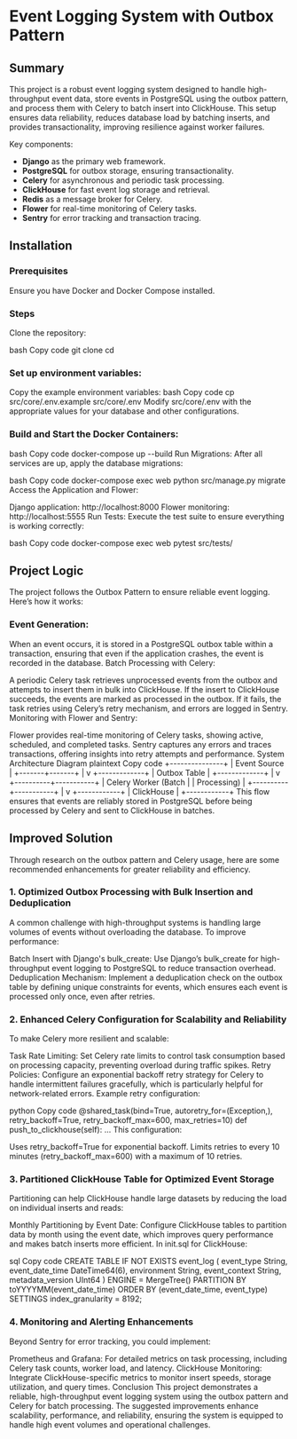  # Event Logging System with Outbox Pattern 
 
 ## Summary

This project is a robust event logging system designed to handle high-throughput event data, store events in PostgreSQL using the outbox pattern, and process them with Celery to batch insert into ClickHouse. This setup ensures data reliability, reduces database load by batching inserts, and provides transactionality, improving resilience against worker failures.

Key components:

- **Django** as the primary web framework.
- **PostgreSQL** for outbox storage, ensuring transactionality.
- **Celery** for asynchronous and periodic task processing.
- **ClickHouse** for fast event log storage and retrieval.
- **Redis** as a message broker for Celery.
- **Flower** for real-time monitoring of Celery tasks.
- **Sentry** for error tracking and transaction tracing.

## Installation
### Prerequisites
Ensure you have Docker and Docker Compose installed.

### Steps
Clone the repository:

bash
Copy code
git clone <repository-url>
cd <repository-folder>
### Set up environment variables:

Copy the example environment variables:
bash
Copy code
cp src/core/.env.example src/core/.env
Modify src/core/.env with the appropriate values for your database and other configurations.
### Build and Start the Docker Containers:

bash
Copy code
docker-compose up --build
Run Migrations: After all services are up, apply the database migrations:

bash
Copy code
docker-compose exec web python src/manage.py migrate
Access the Application and Flower:

Django application: http://localhost:8000
Flower monitoring: http://localhost:5555
Run Tests: Execute the test suite to ensure everything is working correctly:

bash
Copy code
docker-compose exec web pytest src/tests/
## Project Logic
The project follows the Outbox Pattern to ensure reliable event logging. Here’s how it works:

### Event Generation:

When an event occurs, it is stored in a PostgreSQL outbox table within a transaction, ensuring that even if the application crashes, the event is recorded in the database.
Batch Processing with Celery:

A periodic Celery task retrieves unprocessed events from the outbox and attempts to insert them in bulk into ClickHouse.
If the insert to ClickHouse succeeds, the events are marked as processed in the outbox.
If it fails, the task retries using Celery’s retry mechanism, and errors are logged in Sentry.
Monitoring with Flower and Sentry:

Flower provides real-time monitoring of Celery tasks, showing active, scheduled, and completed tasks.
Sentry captures any errors and traces transactions, offering insights into retry attempts and performance.
System Architecture Diagram
plaintext
Copy code
                    +---------------+
                    |  Event Source |
                    +-------+-------+
                            |
                            v
                     +-------------+
                     | Outbox Table |
                     +-------------+
                            |
                            v
                 +----------+-----------+
                 | Celery Worker (Batch |
                 | Processing)          |
                 +----------+-----------+
                            |
                            v
                      +------------+
                      | ClickHouse  |
                      +------------+
This flow ensures that events are reliably stored in PostgreSQL before being processed by Celery and sent to ClickHouse in batches.

## Improved Solution
Through research on the outbox pattern and Celery usage, here are some recommended enhancements for greater reliability and efficiency.

### 1. Optimized Outbox Processing with Bulk Insertion and Deduplication
A common challenge with high-throughput systems is handling large volumes of events without overloading the database. To improve performance:

Batch Insert with Django's bulk_create: Use Django’s bulk_create for high-throughput event logging to PostgreSQL to reduce transaction overhead.
Deduplication Mechanism: Implement a deduplication check on the outbox table by defining unique constraints for events, which ensures each event is processed only once, even after retries.
### 2. Enhanced Celery Configuration for Scalability and Reliability
To make Celery more resilient and scalable:

Task Rate Limiting: Set Celery rate limits to control task consumption based on processing capacity, preventing overload during traffic spikes.
Retry Policies: Configure an exponential backoff retry strategy for Celery to handle intermittent failures gracefully, which is particularly helpful for network-related errors.
Example retry configuration:

python
Copy code
@shared_task(bind=True, autoretry_for=(Exception,), retry_backoff=True, retry_backoff_max=600, max_retries=10)
def push_to_clickhouse(self):
    ...
This configuration:

Uses retry_backoff=True for exponential backoff.
Limits retries to every 10 minutes (retry_backoff_max=600) with a maximum of 10 retries.
### 3. Partitioned ClickHouse Table for Optimized Event Storage
Partitioning can help ClickHouse handle large datasets by reducing the load on individual inserts and reads:

Monthly Partitioning by Event Date: Configure ClickHouse tables to partition data by month using the event date, which improves query performance and makes batch inserts more efficient.
In init.sql for ClickHouse:

sql
Copy code
CREATE TABLE IF NOT EXISTS event_log
(
    event_type String,
    event_date_time DateTime64(6),
    environment String,
    event_context String,
    metadata_version UInt64
)
ENGINE = MergeTree()
PARTITION BY toYYYYMM(event_date_time)
ORDER BY (event_date_time, event_type)
SETTINGS index_granularity = 8192;
### 4. Monitoring and Alerting Enhancements
Beyond Sentry for error tracking, you could implement:

Prometheus and Grafana: For detailed metrics on task processing, including Celery task counts, worker load, and latency.
ClickHouse Monitoring: Integrate ClickHouse-specific metrics to monitor insert speeds, storage utilization, and query times.
Conclusion
This project demonstrates a reliable, high-throughput event logging system using the outbox pattern and Celery for batch processing. The suggested improvements enhance scalability, performance, and reliability, ensuring the system is equipped to handle high event volumes and operational challenges.

